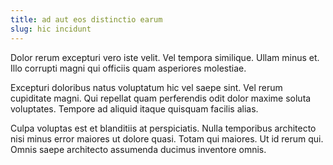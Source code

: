 ```yaml
---
title: ad aut eos distinctio earum
slug: hic incidunt
---
```


Dolor rerum excepturi vero iste velit. Vel tempora similique. Ullam minus et. Illo corrupti magni qui officiis quam asperiores molestiae.

Excepturi doloribus natus voluptatum hic vel saepe sint. Vel rerum cupiditate magni. Qui repellat quam perferendis odit dolor maxime soluta voluptates. Tempore ad aliquid itaque quisquam facilis alias.

Culpa voluptas est et blanditiis at perspiciatis. Nulla temporibus architecto nisi minus error maiores ut dolore quasi. Totam qui maiores. Ut id rerum qui. Omnis saepe architecto assumenda ducimus inventore omnis.
